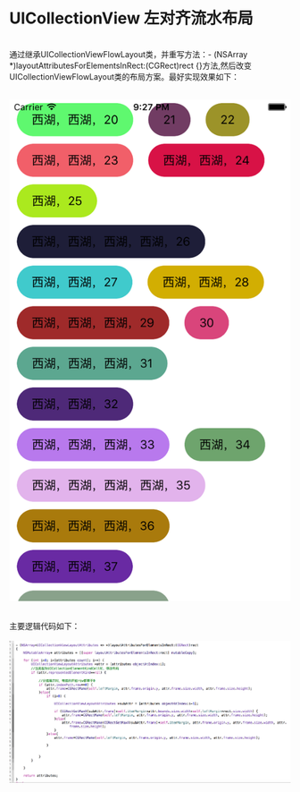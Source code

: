 # UICollectionView 左对齐流水布局
<br>
通过继承UICollectionViewFlowLayout类，并重写方法：- (NSArray<UICollectionViewLayoutAttributes *> *)layoutAttributesForElementsInRect:(CGRect)rect
{}方法,然后改变UICollectionViewFlowLayout类的布局方案。最好实现效果如下：
<br><br>

![截图](https://github.com/zhfei/MyTestWorkProduct/blob/master/MyTestWorkProduct/Assets.xcassets/LeftAligen.imageset/LeftAligen.png)
<br><br>

主要逻辑代码如下：
<br><br>
![截图](https://github.com/zhfei/MyTestWorkProduct/blob/master/MyTestWorkProduct/Assets.xcassets/LeftAligenCode.imageset/LeftAligenCode.png)


